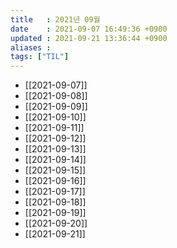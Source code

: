 ```yaml
---
title   : 2021년 09월
date    : 2021-09-07 16:49:36 +0900
updated : 2021-09-21 13:36:44 +0900
aliases : 
tags: ["TIL"]
---
```

- [[2021-09-07]]
- [[2021-09-08]]
- [[2021-09-09]]
- [[2021-09-10]]
- [[2021-09-11]]
- [[2021-09-12]]
- [[2021-09-13]]
- [[2021-09-14]]
- [[2021-09-15]]
- [[2021-09-16]]
- [[2021-09-17]]
- [[2021-09-18]]
- [[2021-09-19]]
- [[2021-09-20]]
- [[2021-09-21]]
